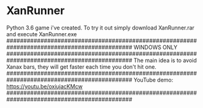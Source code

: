 # XanRunner
Python 3.6 game i've created. To try it out simply download XanRunner.rar and execute XanRunner.exe
#############################################################################################
WINDOWS ONLY
#############################################################################################
The main idea is to avoid Xanax bars, they will get faster each time you don't hit one.
#############################################################################################
YouTube demo: https://youtu.be/oxiujacKMcw
#############################################################################################
